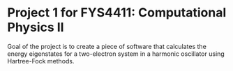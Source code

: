 # Project 1 for FYS4411: Computational Physics II

Goal of the project is to create a piece of software that calculates the energy eigenstates for a two-electron system in a harmonic oscillator using Hartree-Fock methods.